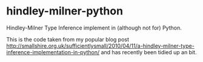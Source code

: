 # hindley-milner-python
Hindley-Milner Type Inference implement in (although not for) Python.

This is the code taken from my popular blog post
http://smallshire.org.uk/sufficientlysmall/2010/04/11/a-hindley-milner-type-inference-implementation-in-python/
and has recently been tidied up an bit.
